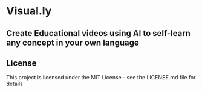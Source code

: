 # Visual.ly
## Create Educational videos using AI to self-learn any concept in your own language

## License
This project is licensed under the MIT License - see the LICENSE.md file for details

